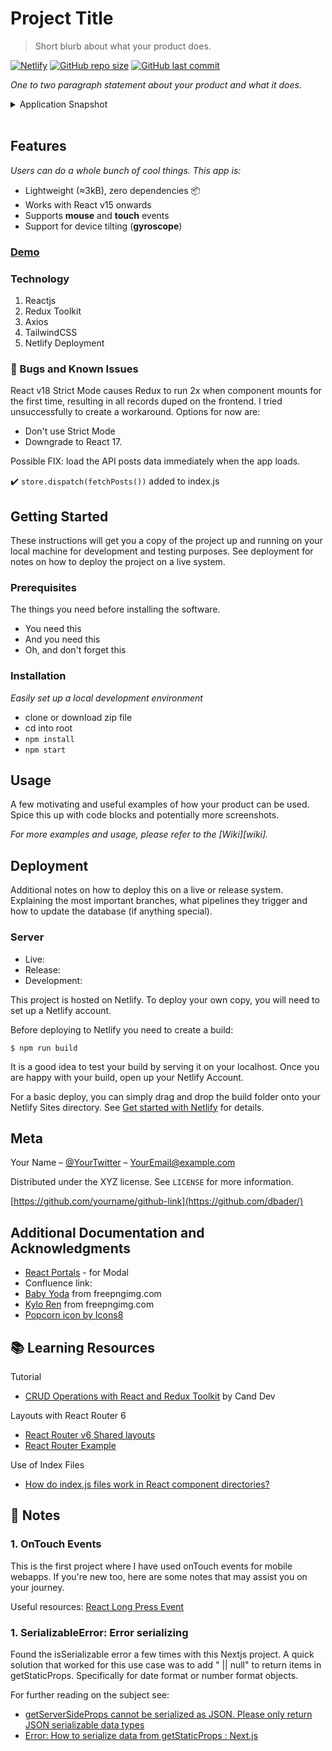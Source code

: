 # Project Title
> Short blurb about what your product does.

[![Netlify][netlify-img]][netlify-url]
[![GitHub repo size][github-img]][github-url]
[![GitHub last commit][github-commit]][github-url]

<!-- Badges to Add: Netlify build, twitter, license? -->

_One to two paragraph statement about your product and what it does._

<details>
<summary>Application Snapshot</summary>
### [Application Snapshot]()
<!-- <p align="center">
  <img src="src/assets/rtk-todoodles.png" alt="Redux Toolkit with TailwindCSS Todo App" width="700">
</p> -->
</details>

</br>

## Features

_Users can do a whole bunch of cool things. This app is:_
- Lightweight (≈3kB), zero dependencies 📦
- Works with React v15 onwards
- Supports **mouse** and **touch** events
- Support for device tilting (**gyroscope**)

### [Demo](https://friendly-redux-shopping-cart.netlify.app/)

### Technology

  1. Reactjs
  2. Redux Toolkit
  3. Axios
  4. TailwindCSS
  5. Netlify Deployment

### :lady_beetle: Bugs and Known Issues

React v18 Strict Mode causes Redux to run 2x when component mounts for the first time, resulting in all records duped on the frontend. I tried unsuccessfully to create a workaround. Options for now are:
  - Don't use Strict Mode
  - Downgrade to React 17.

Possible FIX: load the API posts data immediately when the app loads.

   :heavy_check_mark: `store.dispatch(fetchPosts())` added to index.js

## Getting Started

These instructions will get you a copy of the project up and running on your local machine for development and testing purposes. See deployment for notes on how to deploy the project on a live system.

### Prerequisites

The things you need before installing the software.

* You need this
* And you need this
* Oh, and don't forget this

### Installation

_Easily set up a local development environment_

 - clone or download zip file
 - cd into root
 - `npm install`
 - `npm start`


## Usage

A few motivating and useful examples of how your product can be used. Spice this up with code blocks and potentially more screenshots.

_For more examples and usage, please refer to the [Wiki][wiki]._

## Deployment

Additional notes on how to deploy this on a live or release system. Explaining the most important branches, what pipelines they trigger and how to update the database (if anything special).

### Server

* Live:
* Release:
* Development:

This project is hosted on Netlify. To deploy your own copy, you will need to set up a Netlify account.

Before deploying to Netlify you need to create a build:

```
$ npm run build
```

It is a good idea to test your build by serving it on your localhost. Once you are happy with your build, open up your Netlify Account.

For a basic deploy, you can simply drag and drop the build folder onto your Netlify Sites directory. See [Get started with Netlify](https://docs.netlify.com/get-started/) for details.

## Meta

Your Name – [@YourTwitter](https://twitter.com/dbader_org) – YourEmail@example.com

Distributed under the XYZ license. See ``LICENSE`` for more information.

[https://github.com/yourname/github-link](https://github.com/dbader/)


## Additional Documentation and Acknowledgments

* [React Portals](https://reactjs.org/docs/portals.html) - for Modal
* Confluence link:
* [Baby Yoda](https://freepngimg.com/png/99068-cute-star-wars-photos-baby-yoda/download) from freepngimg.com
* [Kylo Ren](https://freepngimg.com/png/85568-star-kylo-character-darth-wars-fictional-ii) from freepngimg.com
* [Popcorn icon by Icons8](https://icons8.com/icons/set/popcorn)

## :books: Learning Resources

Tutorial
   - [CRUD Operations with React and Redux Toolkit](https://www.youtube.com/watch?v=SgnlgEEkqSo) by Cand Dev

Layouts with React Router 6
   - [React Router v6 Shared layouts](https://stackoverflow.com/questions/70236929/react-router-v6-shared-layouts)
   - [React Router Example](https://stackblitz.com/github/remix-run/react-router/tree/main/examples/basic?file=src%2FApp.tsx)

Use of Index Files
   - [How do index.js files work in React component directories?](https://stackoverflow.com/questions/44092341/how-do-index-js-files-work-in-react-component-directories)


## :memo: Notes

### 1. OnTouch Events
This is the first project where I have used onTouch events for mobile webapps. If you're new too, here are some notes that may assist you on your journey.

Useful resources: [React Long Press Event](https://stackoverflow.com/questions/48048957/react-long-press-event)

### 1. SerializableError: Error serializing
Found the isSerializable error a few times with this Nextjs project. A quick solution that worked for this use case was to add " || null" to return items in getStaticProps. Specifically for date format or number format objects.

For further reading on the subject see:
   - [getServerSideProps cannot be serialized as JSON. Please only return JSON serializable data types](https://github.com/vercel/next.js/issues/11993)
   - [Error: How to serialize data from getStaticProps : Next.js](https://stackoverflow.com/questions/66106776/error-how-to-serialize-data-from-getstaticprops-next-js)

<!-- Markdown link & img dfn's -->
[github-img]: https://img.shields.io/github/repo-size/lisawagner/rtk-tailwind-todo?logo=github&style=flat-square
[github-url]: https://github.com/lisawagner/rtk-tailwind-todo
[github-commit]: https://img.shields.io/github/last-commit/lisawagner/rtk-tailwind-todo?logo=github&style=flat-square

[netlify-img]: https://img.shields.io/netlify/8f53362b-5385-445d-bff8-fbf44086fa13?style=flat-square
[netlify-url]: https://todoodles-redux-toolkit-tailwind-app.netlify.app/